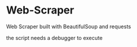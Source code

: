 # Web-Scraper
Web Scraper built with BeautifulSoup and requests

the script needs a debugger to execute
